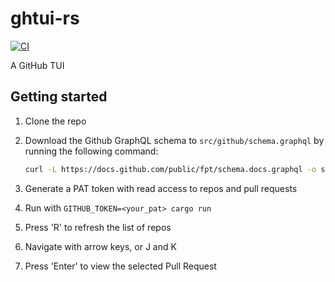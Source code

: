 # ghtui-rs

[![CI](https://github.com//ghtui-rs/workflows/CI/badge.svg)](https://github.com//ghtui-rs/actions)

A GitHub TUI

## Getting started

1. Clone the repo
2. Download the Github GraphQL schema to `src/github/schema.graphql` by running the following command:

    ```sh
    curl -L https://docs.github.com/public/fpt/schema.docs.graphql -o src/github/schema.graphql
    ```

3. Generate a PAT token with read access to repos and pull requests
4. Run with `GITHUB_TOKEN=<your_pat> cargo run`
5. Press 'R' to refresh the list of repos
6. Navigate with arrow keys, or J and K
7. Press 'Enter' to view the selected Pull Request
